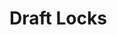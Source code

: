 <script setup>
import SwaggerUI from "../../swagger/view/SwaggerUI.vue"
import swaggerExistsJson from "../../swagger/json/general.draft-locks-exists.json";
import swaggerGetJson from "../../swagger/json/general.draft-locks-get.json";
import swaggerListJson from "../../swagger/json/general.draft-locks-list.json";
import swaggerLockJson from "../../swagger/json/general.draft-locks-lock.json";
import swaggerUnLockJson from "../../swagger/json/general.draft-locks-unlock.json";

const swaggerExistsSpecs = [
  { json: swaggerExistsJson, domId:"exists", protected:false },
];
const swaggerGetSpecs = [
  { json: swaggerGetJson, domId:"get", protected:false },
];
const swaggerListSpecs = [
  { json: swaggerListJson, domId:"list", protected:true },
];
const swaggerLockSpecs = [
  { json: swaggerLockJson, domId:"lock", protected:true },
];
const swaggerUnLockSpecs = [
  { json: swaggerUnLockJson, domId:"unlock", protected:true },
];
</script>

# Draft Locks

<!--@include: ../../components/general/draft-locks/exists.md-->

<!--@include: ../../components/general/draft-locks/get.md-->

<!--@include: ../../components/general/draft-locks/list.md-->

<!--@include: ../../components/general/draft-locks/lock.md-->

<!--@include: ../../components/general/draft-locks/unlock.md-->